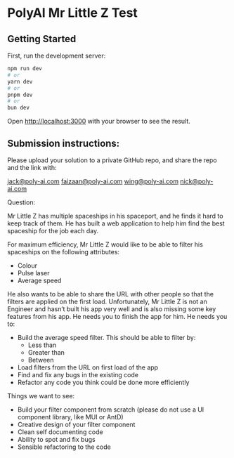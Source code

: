 # PolyAI Mr Little Z Test

## Getting Started

First, run the development server:

```bash
npm run dev
# or
yarn dev
# or
pnpm dev
# or
bun dev
```

Open [http://localhost:3000](http://localhost:3000) with your browser to see the result.

## Submission instructions:

Please upload your solution to a private GitHub repo, and share the repo and the link with:

jack@poly-ai.com
faizaan@poly-ai.com
wing@poly-ai.com
nick@poly-ai.com

Question:

Mr Little Z has multiple spaceships in his spaceport, and he finds it hard to keep track of them. He has built a web application to help him find the best spaceship for the job each day.

For maximum efficiency, Mr Little Z would like to be able to filter his spaceships on the following attributes:

- Colour
- Pulse laser
- Average speed

He also wants to be able to share the URL with other people so that the filters are applied on the first load. Unfortunately, Mr Little Z is not an Engineer and hasn’t built his app very well and is also missing some key features from his app.
He needs you to finish the app for him. He needs you to:

- Build the average speed filter. This should be able to filter by:
  - Less than
  - Greater than
  - Between
- Load filters from the URL on first load of the app
- Find and fix any bugs in the existing code
- Refactor any code you think could be done more efficiently

Things we want to see:

- Build your filter component from scratch (please do not use a UI component library, like MUI or AntD)
- Creative design of your filter component
- Clean self documenting code
- Ability to spot and fix bugs
- Sensible refactoring to the code
